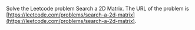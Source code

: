 Solve the Leetcode problem Search a 2D Matrix.
The URL of the problem is [https://leetcode.com/problems/search-a-2d-matrix](https://leetcode.com/problems/search-a-2d-matrix).
